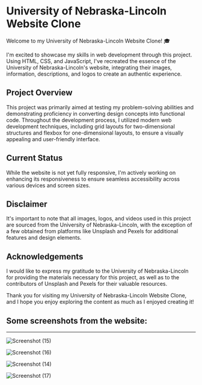 # University of Nebraska-Lincoln Website Clone

Welcome to my University of Nebraska-Lincoln Website Clone! 🎓

I'm excited to showcase my skills in web development through this project. Using HTML, CSS, and JavaScript, I've recreated the essence of the University of Nebraska-Lincoln's website, integrating their images, information, descriptions, and logos to create an authentic experience.

## Project Overview

This project was primarily aimed at testing my problem-solving abilities and demonstrating proficiency in converting design concepts into functional code. Throughout the development process, I utilized modern web development techniques, including grid layouts for two-dimensional structures and flexbox for one-dimensional layouts, to ensure a visually appealing and user-friendly interface.

## Current Status

While the website is not yet fully responsive, I'm actively working on enhancing its responsiveness to ensure seamless accessibility across various devices and screen sizes.

## Disclaimer

It's important to note that all images, logos, and videos used in this project are sourced from the University of Nebraska-Lincoln, with the exception of a few obtained from platforms like Unsplash and Pexels for additional features and design elements.

## Acknowledgements

I would like to express my gratitude to the University of Nebraska-Lincoln for providing the materials necessary for this project, as well as to the contributors of Unsplash and Pexels for their valuable resources.

Thank you for visiting my University of Nebraska-Lincoln Website Clone, and I hope you enjoy exploring the content as much as I enjoyed creating it!

## Some screenshots from the website:
---

![Screenshot (15)](https://github.com/naamak01/unl-website-clone/assets/98446143/34f8e1bc-a7de-4b0d-987e-a00ded8c3e09)

![Screenshot (16)](https://github.com/naamak01/unl-website-clone/assets/98446143/2c2f783e-f916-4e26-adb2-73284aaf4c30)

![Screenshot (14)](https://github.com/naamak01/unl-website-clone/assets/98446143/ac9cec50-d068-41a1-b954-6b6929190ca3)

![Screenshot (17)](https://github.com/naamak01/unl-website-clone/assets/98446143/7995ea13-e4b6-4cc6-91cf-f193d40d4275)
